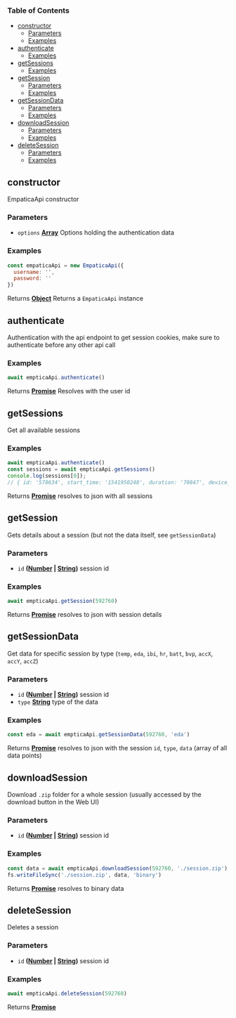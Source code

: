 <!-- Generated by documentation.js. Update this documentation by updating the source code. -->

### Table of Contents

-   [constructor][1]
    -   [Parameters][2]
    -   [Examples][3]
-   [authenticate][4]
    -   [Examples][5]
-   [getSessions][6]
    -   [Examples][7]
-   [getSession][8]
    -   [Parameters][9]
    -   [Examples][10]
-   [getSessionData][11]
    -   [Parameters][12]
    -   [Examples][13]
-   [downloadSession][14]
    -   [Parameters][15]
    -   [Examples][16]
-   [deleteSession][17]
    -   [Parameters][18]
    -   [Examples][19]

## constructor

EmpaticaApi constructor

### Parameters

-   `options` **[Array][20]** Options holding the authentication data

### Examples

```javascript
const empaticaApi = new EmpaticaApi({
  username: '',
  password: ''
})
```

Returns **[Object][21]** Returns a `EmpaticaApi` instance

## authenticate

Authentication with the api endpoint to get session cookies, make sure to authenticate before any other api call

### Examples

```javascript
await empticaApi.authenticate()
```

Returns **[Promise][22]** Resolves with the user id

## getSessions

Get all available sessions

### Examples

```javascript
await empticaApi.authenticate()
const sessions = await empticaApi.getSessions()
console.log(sessions[0]);
// { id: '578634', start_time: '1541950248', duration: '70847', device_id: 'c004bc', label: '2588', device: 'E4 2.2', status: '0', exit_code: '0' }
```

Returns **[Promise][22]** resolves to json with all sessions

## getSession

Gets details about a session (but not the data itself, see `getSessionData`)

### Parameters

-   `id` **([Number][23] \| [String][24])** session id

### Examples

```javascript
await empticaApi.getSession(592760)
```

Returns **[Promise][22]** resolves to json with session details

## getSessionData

Get data for specific session by type (`temp`, `eda`, `ibi`, `hr`, `batt`, `bvp`, `accX`, `accY`, `accZ`)

### Parameters

-   `id` **([Number][23] \| [String][24])** session id
-   `type` **[String][24]** type of the data

### Examples

```javascript
const eda = await empticaApi.getSessionData(592760, 'eda')
```

Returns **[Promise][22]** resolves to json with the session `id`, `type`, `data` (array of all data points)

## downloadSession

Download `.zip` folder for a whole session (usually accessed by the download button in the Web UI)

### Parameters

-   `id` **([Number][23] \| [String][24])** session id

### Examples

```javascript
const data = await empticaApi.downloadSession(592760, './session.zip')
fs.writeFileSync('./session.zip', data, 'binary')
```

Returns **[Promise][22]** resolves to binary data

## deleteSession

Deletes a session

### Parameters

-   `id` **([Number][23] \| [String][24])** session id

### Examples

```javascript
await empticaApi.deleteSession(592760)
```

Returns **[Promise][22]** 

[1]: #constructor

[2]: #parameters

[3]: #examples

[4]: #authenticate

[5]: #examples-1

[6]: #getsessions

[7]: #examples-2

[8]: #getsession

[9]: #parameters-1

[10]: #examples-3

[11]: #getsessiondata

[12]: #parameters-2

[13]: #examples-4

[14]: #downloadsession

[15]: #parameters-3

[16]: #examples-5

[17]: #deletesession

[18]: #parameters-4

[19]: #examples-6

[20]: https://developer.mozilla.org/docs/Web/JavaScript/Reference/Global_Objects/Array

[21]: https://developer.mozilla.org/docs/Web/JavaScript/Reference/Global_Objects/Object

[22]: https://developer.mozilla.org/docs/Web/JavaScript/Reference/Global_Objects/Promise

[23]: https://developer.mozilla.org/docs/Web/JavaScript/Reference/Global_Objects/Number

[24]: https://developer.mozilla.org/docs/Web/JavaScript/Reference/Global_Objects/String
